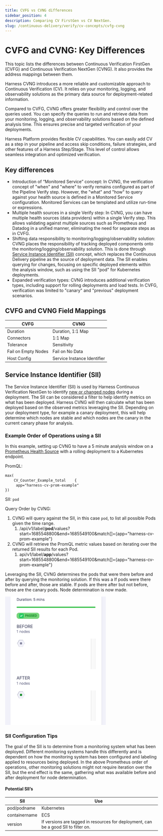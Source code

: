 ```yaml
---
title: CVFG vs CVNG differences
sidebar_position: 4
description: Comparing CV FirstGen vs CV NextGen. 
slug: /continuous-delivery/verify/cv-concepts/cvfg-cvng
---
```


# CVFG and CVNG: Key Differences

This topic lists the differences between Continuous Verification FirstGen (CVFG) and Continuous Verification NextGen (CVNG). It also provides the address mappings between them.

Harness CVNG introduces a more reliable and customizable approach to Continuous Verification (CV). It relies on your monitoring, logging, and observability solutions as the primary data source for deployment-related information.

Compared to CVFG, CVNG offers greater flexibility and control over the queries used. You can specify the queries to run and retrieve data from your monitoring, logging, and observability solutions based on the defined analysis time. This ensures precise and targeted verification of your deployments.

Harness Platform provides flexible CV capabilities. You can easily add CV as a step in your pipeline and access skip conditions, failure strategies, and other features of a Harness Step/Stage. This level of control allows seamless integration and optimized verification.

## Key differences

* Introduction of “Monitored Service” concept: In CVNG, the verification concept of "when" and "where" to verify remains configured as part of the Pipeline Verify step. However, the "what" and "how" to query against your health source is defined in a Monitored Service configuration. Monitored Services can be templated and utilize run-time or expressions.
* Multiple health sources in a single Verify step: In CVNG, you can have multiple health sources (data providers) within a single Verify step. This allows validating against multiple sources such as Prometheus and Datadog in a unified manner, eliminating the need for separate steps as in CVFG.
* Shifting data responsibility to monitoring/logging/observability solution: CVNG places the responsibility of tracking deployed components onto the monitoring/logging/observability solution. This is done through [Service Instance Identifier (SII)](#service-instance-identifier-sii) concept, which replaces the Continuous Delivery pipeline as the source of deployment data. The SII enables querying for changes, focusing on specific deployed elements within the analysis window, such as using the SII "pod" for Kubernetes deployments.
* Expanded verification types: CVNG introduces additional verification types, including support for rolling deployments and load tests. In CVFG, verification was limited to "canary" and "previous" deployment scenarios.

## CVFG and CVNG Field Mappings

| **CVFG**            | **CVNG**                    |
|---------------------|-----------------------------|
| Duration            | Duration, 1:1 Map           |
| Connectors          | 1:1 Map                     |
| Tolerance           | Sensitivity                 |
| Fail on Empty Nodes | Fail on No Data             |
| Host Config         | Service Instance Identifier |

## Service Instance Identifier (SII)

The Service Instance Identifier (SII) is used by Harness Continuous Verification NextGen to identify [new or changed nodes](https://developer.harness.io/docs/continuous-delivery/verify/cv-results/interpret-metric-results#nodes-section) during a deployment. The SII can be considered a filter to help identify metrics on what has been deployed. Harness CVNG will then calculate what has been deployed based on the observed metrics leveraging the SII. Depending on your deployment type, for example a canary deployment, this will help determine which nodes are stable and which nodes are the canary in the current canary phase for analysis. 

### Example Order of Operations using a SII
In this example, setting up CVNG to have a 5 minute analysis window on a [Prometheus Health Source](https://developer.harness.io/docs/continuous-delivery/verify/configure-cv/verify-deployments-with-prometheus) with a rolling deployment to a Kubernetes endpoint. 

PromQL:
```
max(
    CV_Counter_Example_total    {
   	 app="harness-cv-prom-example"
})
```

SII: `pod`

Query Order by CVNG:

1. CVNG will query against the SII, in this case `pod`, to list all possible Pods given the time range. 
	1. /api/v1/label/**pod**/values?start=1685548800&end=1685549100&match[]={app="harness-cv-prom-example"}
2. CVNG will retrieve the PromQL metric values based on iterating over the returned SII results for each Pod.
	1. api/v1/label/**app**/values?start=1685548800&end=1685549100&match[]={app="harness-cv-prom-example"}

Leveraging the SII, CVNG determines the pods that were there before and after by querying the monitoring solution. If this was a  If pods were there before and after, those are stable. If pods are there after but not before, those are the canary pods. 
Node determination is now made. 

![CV Nodes](static/cvfg_cvng/nodes.png)	

### SII Configuration Tips

The goal of the SII is to determine from a monitoring system what has been deployed. Different monitoring systems handle this differently and is dependent on how the monitoring system has been configured and labeling applied to resources being deployed. In the above Prometheus order of operations, other monitoring solutions might not require iteration over the SII, but the end effect is the same, gathering what was available before and after deployment for node determination. 

#### Potential SII’s

| **SII**       | **Use**                                                                             |
|---------------|-------------------------------------------------------------------------------------|
| pod/podname   | Kubernetes                                                                          |
| containername | ECS                                                                                 |
| version       | If versions are tagged in resources for deployment, can be a good SII to filter on. |

